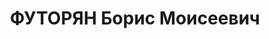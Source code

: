 ---
title: ФУТОРЯН Борис Моисеевич
description: "Род. в 1888, Киевская губ., Уманский уезд, с. Иваньки, еврей, обр.:\
  \ домашнее, член ВКП(б). Проживал: Москва, ул. Кузнецкий Мост, д. 5/21, кв. 42.\
  \ Управляющий Всесоюзным автогенным трестом Наркомата тяжелой промышленности СССР.\
  \ \n  Арестован 23.05.1937. Обв. в участии в троцкистской террористической и шпионско-диверсионной\
  \ организации. Приговор: ВК ВС СССР, 15.11.1937 – ВМН. Расстрелян 15.11.1937, г.Москва.\
  \ \n  Реабилитирован ВК ВС СССР 08.10.1957"
---